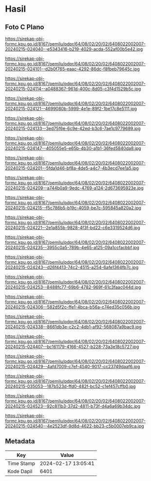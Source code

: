 # Hasil

## Foto C Plano

https://sirekap-obj-formc.kpu.go.id/8167/pemilu/pdpr/64/08/02/20/02/6408022002007-20240215-024040--e5343416-b219-4029-acda-552af00b5e42.jpg

https://sirekap-obj-formc.kpu.go.id/8167/pemilu/pdpr/64/08/02/20/02/6408022002007-20240215-024101--d2b0f765-eaac-4292-86dc-f8fbeb79645c.jpg

https://sirekap-obj-formc.kpu.go.id/8167/pemilu/pdpr/64/08/02/20/02/6408022002007-20240215-024114--a0488367-961d-400c-8d05-c3f4d1529b5c.jpg

https://sirekap-obj-formc.kpu.go.id/8167/pemilu/pdpr/64/08/02/20/02/6408022002007-20240215-024121--4699080b-5999-4e1e-89f2-1be17c8e5111.jpg

https://sirekap-obj-formc.kpu.go.id/8167/pemilu/pdpr/64/08/02/20/02/6408022002007-20240215-024133--3ed75f6e-6c9e-42ed-b3c6-7ae1c9779689.jpg

https://sirekap-obj-formc.kpu.go.id/8167/pemilu/pdpr/64/08/02/20/02/6408022002007-20240215-024147--405055e5-e65b-4b30-a1b1-36fed5840da8.jpg

https://sirekap-obj-formc.kpu.go.id/8167/pemilu/pdpr/64/08/02/20/02/6408022002007-20240215-024201--5fda1d46-bf8a-4de5-a4c7-4b3ecd7ee1a5.jpg

https://sirekap-obj-formc.kpu.go.id/8167/pemilu/pdpr/64/08/02/20/02/6408022002007-20240215-024209--a744b0a9-9edc-4769-a124-2d673695923e.jpg

https://sirekap-obj-formc.kpu.go.id/8167/pemilu/pdpr/64/08/02/20/02/6408022002007-20240215-024215--f5c786b5-b19c-4059-be7c-595845a820a2.jpg

https://sirekap-obj-formc.kpu.go.id/8167/pemilu/pdpr/64/08/02/20/02/6408022002007-20240215-024221--2e1a855b-9828-4f3f-bd22-c6e3319524d6.jpg

https://sirekap-obj-formc.kpu.go.id/8167/pemilu/pdpr/64/08/02/20/02/6408022002007-20240215-024235--3955c0a5-789b-4e65-a125-09a1ccfacbbf.jpg

https://sirekap-obj-formc.kpu.go.id/8167/pemilu/pdpr/64/08/02/20/02/6408022002007-20240215-024243--d26f4413-74c2-4515-a254-6afe1364fb7c.jpg

https://sirekap-obj-formc.kpu.go.id/8167/pemilu/pdpr/64/08/02/20/02/6408022002007-20240215-024253--8488fc77-69b6-4782-969f-61c3faac044d.jpg

https://sirekap-obj-formc.kpu.go.id/8167/pemilu/pdpr/64/08/02/20/02/6408022002007-20240215-024306--582d5f2c-ffe1-4bca-b56a-c74ed35c056b.jpg

https://sirekap-obj-formc.kpu.go.id/8167/pemilu/pdpr/64/08/02/20/02/6408022002007-20240215-024338--8661db3e-c2c2-4db1-af92-568087a9bac9.jpg

https://sirekap-obj-formc.kpu.go.id/8167/pemilu/pdpr/64/08/02/20/02/6408022002007-20240215-024407--bc161179-4166-4527-b228-73a3e18c5727.jpg

https://sirekap-obj-formc.kpu.go.id/8167/pemilu/pdpr/64/08/02/20/02/6408022002007-20240215-024429--4afd7009-c7ef-4540-9017-cc23749daaf6.jpg

https://sirekap-obj-formc.kpu.go.id/8167/pemilu/pdpr/64/08/02/20/02/6408022002007-20240215-035053--187b523d-ffd0-482f-bc52-c1ef457cffb0.jpg

https://sirekap-obj-formc.kpu.go.id/8167/pemilu/pdpr/64/08/02/20/02/6408022002007-20240215-024523--92c811b3-37d2-4811-b73f-d4a6a69b34dc.jpg

https://sirekap-obj-formc.kpu.go.id/8167/pemilu/pdpr/64/08/02/20/02/6408022002007-20240215-024540--4e2523df-9d8d-4622-bb23-c5b0007eb9ca.jpg


## Metadata

| Key        | Value               |
| ---------- | ------------------- |
| Time Stamp | 2024-02-17 13:05:41 |
| Kode Dapil | 6401                |



